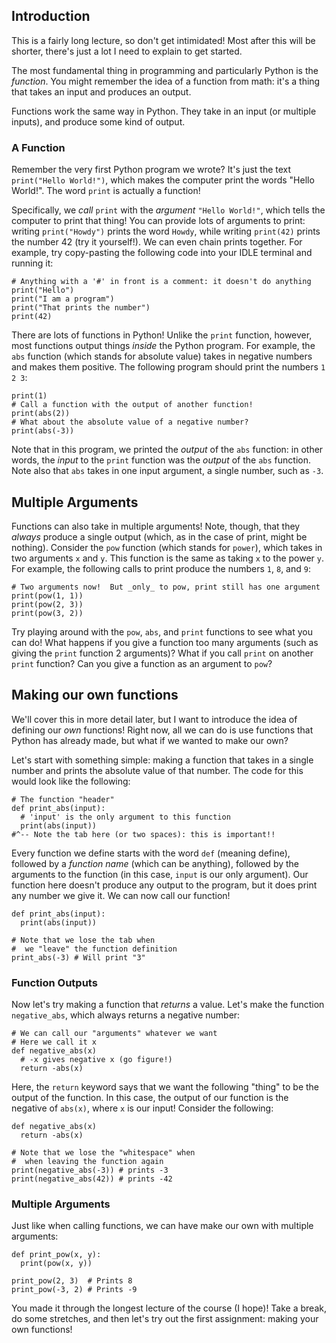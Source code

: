 ## Introduction

This is a fairly long lecture, so don't get intimidated!  Most after this will be shorter, there's just a lot I need to explain to get started.

The most fundamental thing in programming and particularly Python is the _function_.  You might remember the idea of a function from math: it's a thing that takes an input and produces an output.

Functions work the same way in Python.  They take in an input (or multiple inputs), and produce some kind of output.

### A Function

Remember the very first Python program we wrote?  It's just the text `print("Hello World!")`, which makes the computer print the words "Hello World!".  The word `print` is actually a function!

Specifically, we _call_ `print` with the _argument_ `"Hello World!"`, which tells the computer to print that thing!  You can provide lots of arguments to print: writing `print("Howdy")` prints the word `Howdy`, while writing `print(42)` prints the number 42 (try it yourself!).  We can even chain prints together.  For example, try copy-pasting the following code into your IDLE terminal and running it:

```
# Anything with a '#' in front is a comment: it doesn't do anything
print("Hello")
print("I am a program")
print("That prints the number")
print(42)
```

There are lots of functions in Python!  Unlike the `print` function, however, most functions output things _inside_ the Python program.  For example, the `abs` function (which stands for absolute value) takes in negative numbers and makes them positive.  The following program should print the numbers `1 2 3`:

```
print(1)
# Call a function with the output of another function!
print(abs(2))
# What about the absolute value of a negative number?
print(abs(-3))
```

Note that in this program, we printed the _output_ of the `abs` function: in other words, the _input_ to the `print` function was the _output_ of the `abs` function.  Note also that `abs` takes in one input argument, a single number, such as `-3`.

## Multiple Arguments

Functions can also take in multiple arguments!  Note, though, that they _always_ produce a single output (which, as in the case of print, might be nothing).  Consider the `pow` function (which stands for `power`), which takes in two arguments `x` and `y`.  This function is the same as taking `x` to the power `y`.  For example, the following calls to print produce the numbers `1`, `8`, and `9`:

```
# Two arguments now!  But _only_ to pow, print still has one argument
print(pow(1, 1))
print(pow(2, 3))
print(pow(3, 2))
```

Try playing around with the `pow`, `abs`, and `print` functions to see what you can do!  What happens if you give a function too many arguments (such as giving the `print` function 2 arguments)?  What if you call `print` on another `print` function?  Can you give a function as an argument to `pow`?

## Making our own functions

We'll cover this in more detail later, but I want to introduce the idea of defining our _own_ functions!  Right now, all we can do is use functions that Python has already made, but what if we wanted to make our own?

Let's start with something simple: making a function that takes in a single number and prints the absolute value of that number.  The code for this would look like the following:

```
# The function "header"
def print_abs(input):
  # 'input' is the only argument to this function
  print(abs(input))
#^-- Note the tab here (or two spaces): this is important!!
```

Every function we define starts with the word `def` (meaning define), followed by a _function name_ (which can be anything), followed by the arguments to the function (in this case, `input` is our only argument).  Our function here doesn't produce any output to the program, but it does print any number we give it.  We can now call our function!

```
def print_abs(input):
  print(abs(input))

# Note that we lose the tab when 
#  we "leave" the function definition
print_abs(-3) # Will print "3"
```

### Function Outputs

Now let's try making a function that _returns_ a value.  Let's make the function `negative_abs`, which always returns a negative number:

```
# We can call our "arguments" whatever we want
# Here we call it x
def negative_abs(x)
  # -x gives negative x (go figure!)
  return -abs(x)
```

Here, the `return` keyword says that we want the following "thing" to be the output of the function.  In this case, the output of our function is the negative of `abs(x)`, where `x` is our input!  Consider the following:

```
def negative_abs(x)
  return -abs(x)

# Note that we lose the "whitespace" when
#  when leaving the function again
print(negative_abs(-3)) # prints -3
print(negative_abs(42)) # prints -42
```

### Multiple Arguments

Just like when calling functions, we can have make our own with multiple arguments:

```
def print_pow(x, y):
  print(pow(x, y))
  
print_pow(2, 3)  # Prints 8
print_pow(-3, 2) # Prints -9
```

You made it through the longest lecture of the course (I hope)!  Take a break, do some stretches, and then let's try out the first assignment: making your own functions!